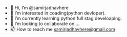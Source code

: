 - 👋 Hi, I’m @samirjadhavhere
- 👀 I’m interested in coading(python devloper).
- 🌱 I’m currently learning python full stag develoaping.
- 💞️ I’m looking to collaborate on ...
- 📫 How to reach me samirjadhavhere@gmail.com

<!---
samirjadhavhere/samirjadhavhere is a ✨ special ✨ repository because its `README.md` (this file) appears on your GitHub profile.
You can click the Preview link to take a look at your changes.
--->
